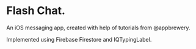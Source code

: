 # Flash Chat.

An iOS messaging app, created with help of tutorials from @appbrewery.

Implemented using Firebase Firestore and IQTypingLabel.
